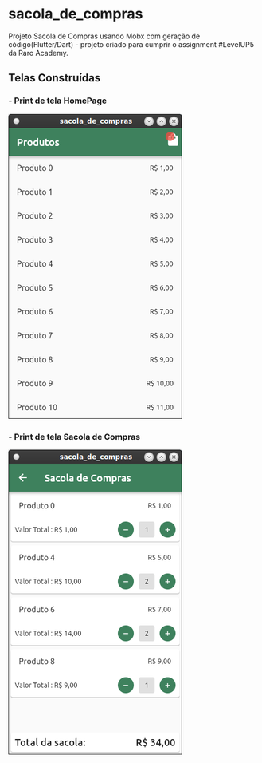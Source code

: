 # sacola_de_compras

Projeto Sacola de Compras usando Mobx com geração de código(Flutter/Dart) - projeto criado para cumprir o assignment #LevelUP5 da Raro Academy.

## Telas Construídas

### - Print de tela HomePage
<img src="./assets/images/home_page.png" alt="Print da tela HomePage"/>
<br/>

### - Print de tela Sacola de Compras
<img src="./assets/images/sacola_de_compras.png" alt="Print da tela Sacola de Compras"/>
<br/>

